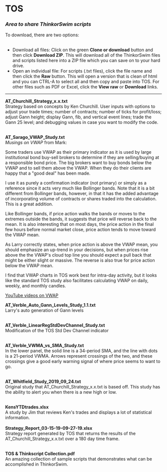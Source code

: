 # TOS
<h3><i>Area to share ThinkorSwim scripts</i></h3>
To download, there are two options:<br><br>
<ul>
  <li>Download all files: Click on the green <b>Clone or download</b> button and then click <b>Download ZIP</b>.  This will download all of the ThinkorSwim files and scripts listed here into a ZIP file which you can save on to your hard drive.</li>
  <li>Open an individual file: For scripts (.txt files), click the file name and then click the <b>Raw</b> button.  This will open a version that is clean of html and you can CTRL-A to select all and then copy and paste into TOS.  For other files such as PDF or Excel, click the <b>View raw</b> or <b>Download</b> links.</li>
</ul>
<hr>
<b>AT_Churchill_Strategy_x.x.txt</b><br>
Strategy based on concepts by Ken Churchill.  User inputs with options to adjust your trade times; number of contracts; number of ticks for profit/loss; adjust Gann height; display Gann, fib, and vertical event lines; trade the Gann 25 level; and debugging values in case you want to modify the code.<br><br>

<b>AT_Sarago_VWAP_Study.txt</b><br>
<i>Musings on VWAP</i> from Mark:
<p>Some traders use VWAP as their primary indicator as it is used by large institutional bond buy-sell brokers to determine if they are selling/buying at a responsible bond price.  The big brokers want to buy bonds below the VWAP and to sell them above the VWAP.  When they do their clients are happy that a "good deal" has been made.</p>
<p>I use it as purely a confirmation indicator (not primary) or simply as a reference since it acts very much like Bollinger bands.  Note that it is a bit different from Bollinger bands, however, in that it has the added advantage of incorporating volume of contracts or shares traded into the calculation.  This is a great addition.</p>
<p>Like Bollinger bands, if price action walks the bands or moves to the extremes outside the bands, it suggests that price will reverse back to the mean.  It is also interesting that on most days, the price action in the final few hours before normal market close, price action tends to move toward the VWAP mean.</p>
<p>As Larry correctly states, when price action is above the VWAP mean, you should emphasize an up-trend in your decisions, but when prices rise above the the VWAP's cloud top line you should expect a pull back that might be either slight or massive.  The reverse is also true for price action below the VWAP mean.</p>
<p>I find that VWAP charts in TOS work best for intra-day activity, but it looks like the standard TOS study also facilitates calculating VWAP on daily, weekly, and monthly candles.</p>
<p><a href="https://www.youtube.com/watch?v=U0uftXzvUZU" target="_blank">YouTube videos on VWAP</a></p>

<b>AT_Verble_Auto_Gann_Levels_Study_1.1.txt</b><br>
Larry's auto generation of Gann levels<br><br>

<b>AT_Verble_LinearRegStdDevChannel_Study.txt</b><br>
Modification of the TOS Std Dev Channel indicator<br><br>

<b>AT_Verble_VWMA_vs_SMA_Study.txt</b><br>
In the lower panel, the solid line is a 34-period SMA, and the line with dots is a 21-period VWMA.  Arrows represent crossings of the two, and these crossings give a good early warning signal of where price seems to want to go.<br><br>

<b>AT_Whitfield_Study_2019_09_24.txt</b><br>
Original study that AT_Churchill_Strategy_x.x.txt is based off.  This study has the ability to alert you when there is a new high or low.<br><br>

<b>KensYTDtrades.xlsx</b><br>
A study by Jim that reviews Ken's trades and displays a lot of statistical information.<br><br>
<b>Strategy_Report_03-15-19-09-27-19.xlsx</b><br>
Strategy report generated by TOS that returns the results of the AT_Churchill_Strategy_x.x.txt over a 180 day time frame.<br><br>

<b>TOS & Thinkscript Collection.pdf</b><br>
An amazing collection of sample scripts that demonstrates what can be accomplished in ThinkorSwim.
